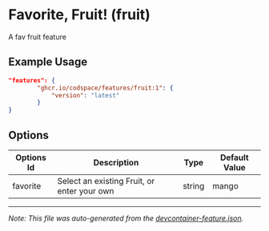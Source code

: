 
# Favorite, Fruit! (fruit)

A fav fruit feature

## Example Usage

```json
"features": {
        "ghcr.io/codspace/features/fruit:1": {
            "version": "latest"
        }
}
```

## Options

| Options Id | Description | Type | Default Value |
|-----|-----|-----|-----|
| favorite | Select an existing Fruit, or enter your own | string | mango |

---

_Note: This file was auto-generated from the [devcontainer-feature.json](https://github.com/codspace/features/blob/main/src/fruit/devcontainer-feature.json)._
